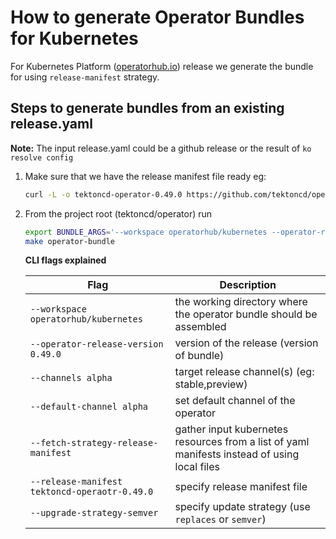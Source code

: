 # How to generate Operator Bundles for Kubernetes

For Kubernetes Platform ([operatorhub.io](https://operatorhub.io)) release we generate the
bundle for using `release-manifest` strategy.

## Steps to generate bundles from an existing release.yaml

**Note:** The input release.yaml could be a github release or the result of `ko resolve config`

1. Make sure that we have the release manifest file ready
   eg:
   ```bash
   curl -L -o tektoncd-operator-0.49.0 https://github.com/tektoncd/operator/releases/download/v0.49.0/release.notags.yaml
   ```

2. From the project root (tektoncd/operator) run

    ```bash
    export BUNDLE_ARGS='--workspace operatorhub/kubernetes --operator-release-version 0.49.0 --channels alpha --default-channel alpha --fetch-strategy-release-manifest --release-manifest tektoncd-operator-0.49.0 --upgrade-strategy-semver'
    make operator-bundle
    ```

   **CLI flags explained**

   | Flag                                          | Description                                                                                  |
   |-----------------------------------------------|----------------------------------------------------------------------------------------------|
   | `--workspace operatorhub/kubernetes`          | the working directory where the operator bundle should be assembled                          |
   | `--operator-release-version 0.49.0`           | version of the release (version of bundle)                                                   |
   | `--channels alpha`                            | target release channel(s) (eg: stable,preview)                                               |
   | `--default-channel alpha`                     | set default channel of the operator                                                          |
   | `--fetch-strategy-release-manifest`           | gather input kubernetes resources from a list of yaml manifests instead of using local files |
   | `--release-manifest tektoncd-operaotr-0.49.0` | specify release manifest file                                                                |
   | `--upgrade-strategy-semver`                   | specify update strategy (use `replaces` or `semver`)                                         |
